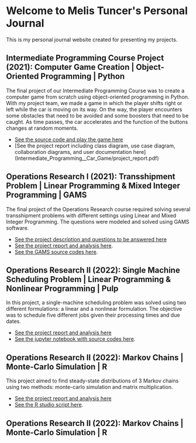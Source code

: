 # Welcome to Melis Tuncer's Personal Journal
This is my personal journal website created for presenting my projects.

## Intermediate Programming Course Project (2021): Computer Game Creation | Object-Oriented Programming | Python
The final project of our Intermediate Programming Course was to create a computer game from scratch using object-oriented programming in Python. With my project team, we made a game in which the player shifts right or left while the car is moving on its way. On the way, the player encounters some obstacles that need to be avoided and some boosters that need to be caught. As time passes, the car accelerates and the function of the buttons changes at random moments.

* [See the source code and play the game here](Intermediate_Programming__Car_Game/game.py)
* [See the project report including class diagram, use case diagram, collaboration diagrams, and user documentation here] (Intermediate_Programming__Car_Game/project_report.pdf)

## Operations Research I (2021): Transshipment Problem | Linear Programming & Mixed Integer Programming | GAMS
The final project of the Operations Research course required solving several transshipment problems with different settings using Linear and Mixed Integer Programming. The questions were modeled and solved using GAMS software.

* [See the project description and questions to be answered here](Operations_Research__Transshipment_Problem/project_description.pdf)
* [See the project report and analysis here](Operations_Research__Transshipment_Problem/project_report.pdf).
* [See the GAMS source codes here](Operations_Research__Transshipment_Problem/gams_codes).

## Operations Research II (2022): Single Machine Scheduling Problem | Linear Programming & Nonlinear Programming | Pulp
In this project, a single-machine scheduling problem was solved using two different formulations: a linear and a nonlinear formulation. The objective was to schedule five different jobs given their processing times and due dates.

* [See the project report and analysis here](Operations_Research__Single_Machine_Scheduling/single_mc_scheduling_report.pdf)
* [See the jupyter notebook with source codes here](Operations_Research__Single_Machine_Scheduling/jupyter_notebook.html).

## Operations Research II (2022): Markov Chains | Monte-Carlo Simulation | R
This project aimed to find steady-state distributions of 3 Markov chains using two methods: monte-carlo simulation and matrix multiplication.  

* [See the project report and analysis here](Operations_Research__Markov_Chains/project_report.pdf)
* [See the R studio script here](Operations_Research__Markov_Chains/r_source_code.R).

## Operations Research II (2022): Markov Chains | Monte-Carlo Simulation | R

